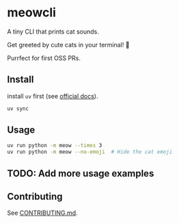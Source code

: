 # meowcli

A tiny CLI that prints cat sounds.

Get greeted by cute cats in your terminal! 🐾

Purrfect for first OSS PRs.

## Install

install `uv` first (see [official docs](https://docs.astral.sh/uv/getting-started/installation/)).

```bash
uv sync
```

## Usage

```bash
uv run python -m meow --times 3
uv run python -m meow --no-emoji  # Hide the cat emoji
```

## TODO: Add more usage examples

## Contributing

See [CONTRIBUTING.md](CONTRIBUTING.md).
